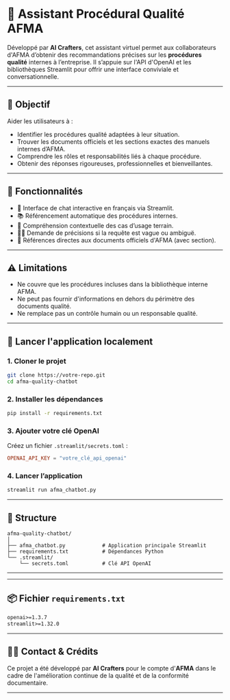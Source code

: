 # 🤖 Assistant Procédural Qualité AFMA

Développé par **AI Crafters**, cet assistant virtuel permet aux collaborateurs d'AFMA d’obtenir des recommandations précises sur les **procédures qualité** internes à l’entreprise. Il s’appuie sur l'API d'OpenAI et les bibliothèques Streamlit pour offrir une interface conviviale et conversationnelle.

---

## 🎯 Objectif

Aider les utilisateurs à :
- Identifier les procédures qualité adaptées à leur situation.
- Trouver les documents officiels et les sections exactes des manuels internes d’AFMA.
- Comprendre les rôles et responsabilités liés à chaque procédure.
- Obtenir des réponses rigoureuses, professionnelles et bienveillantes.

---

## 🧰 Fonctionnalités

- 💬 Interface de chat interactive en français via Streamlit.
- 📚 Référencement automatique des procédures internes.
- 🧠 Compréhension contextuelle des cas d’usage terrain.
- 🕵️‍♂️ Demande de précisions si la requête est vague ou ambiguë.
- 📎 Références directes aux documents officiels d'AFMA (avec section).

---

## ⚠️ Limitations

- Ne couvre que les procédures incluses dans la bibliothèque interne AFMA.
- Ne peut pas fournir d'informations en dehors du périmètre des documents qualité.
- Ne remplace pas un contrôle humain ou un responsable qualité.

---

## 🚀 Lancer l'application localement

### 1. Cloner le projet

```bash
git clone https://votre-repo.git
cd afma-quality-chatbot
```

### 2. Installer les dépendances

```bash
pip install -r requirements.txt
```

### 3. Ajouter votre clé OpenAI

Créez un fichier `.streamlit/secrets.toml` :

```toml
OPENAI_API_KEY = "votre_clé_api_openai"
```

### 4. Lancer l’application

```bash
streamlit run afma_chatbot.py
```

---

## 📁 Structure

```
afma-quality-chatbot/
│
├── afma_chatbot.py            # Application principale Streamlit
├── requirements.txt           # Dépendances Python
└── .streamlit/
    └── secrets.toml           # Clé API OpenAI
```

---

---

## 📦 Fichier `requirements.txt`

```txt
openai>=1.3.7
streamlit>=1.32.0
```

---


## 🧑‍💼 Contact & Crédits

Ce projet a été développé par **AI Crafters** pour le compte d'**AFMA** dans le cadre de l'amélioration continue de la qualité et de la conformité documentaire.

---




